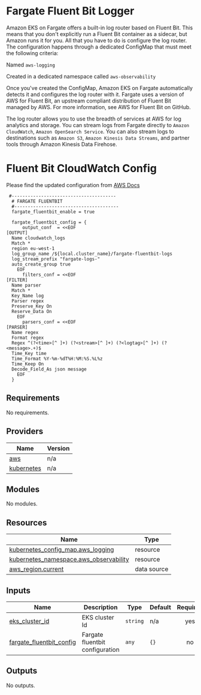 # Fargate Fluent Bit Logger

Amazon EKS on Fargate offers a built-in log router based on Fluent Bit.
This means that you don't explicitly run a Fluent Bit container as a sidecar, but Amazon runs it for you.
All that you have to do is configure the log router.
The configuration happens through a dedicated ConfigMap that must meet the following criteria:

Named `aws-logging`

Created in a dedicated namespace called `aws-observability`

Once you've created the ConfigMap, Amazon EKS on Fargate automatically detects it and configures the log router with it.
Fargate uses a version of AWS for Fluent Bit, an upstream compliant distribution of Fluent Bit managed by AWS.
For more information, see AWS for Fluent Bit on GitHub.

The log router allows you to use the breadth of services at AWS for log analytics and storage.
You can stream logs from Fargate directly to `Amazon CloudWatch`, `Amazon OpenSearch Service`.
You can also stream logs to destinations such as `Amazon S3`, `Amazon Kinesis Data Streams`, and partner tools through Amazon Kinesis Data Firehose.

# Fluent Bit CloudWatch Config
Please find the updated configuration from [AWS Docs](https://docs.aws.amazon.com/eks/latest/userguide/fargate-logging.html)

```hcl
 #---------------------------------------
  # FARGATE FLUENTBIT
  #---------------------------------------
  fargate_fluentbit_enable = true

  fargate_fluentbit_config = {
      output_conf  = <<EOF
[OUTPUT]
  Name cloudwatch_logs
  Match *
  region eu-west-1
  log_group_name /${local.cluster_name}/fargate-fluentbit-logs
  log_stream_prefix "fargate-logs-"
  auto_create_group true
    EOF
      filters_conf = <<EOF
[FILTER]
  Name parser
  Match *
  Key_Name log
  Parser regex
  Preserve_Key On
  Reserve_Data On
    EOF
      parsers_conf = <<EOF
[PARSER]
  Name regex
  Format regex
  Regex ^(?<time>[^ ]+) (?<stream>[^ ]+) (?<logtag>[^ ]+) (?<message>.+)$
  Time_Key time
  Time_Format %Y-%m-%dT%H:%M:%S.%L%z
  Time_Keep On
  Decode_Field_As json message
    EOF
  }
```

<!--- BEGIN_TF_DOCS --->
## Requirements

No requirements.

## Providers

| Name | Version |
|------|---------|
| <a name="provider_aws"></a> [aws](#provider\_aws) | n/a |
| <a name="provider_kubernetes"></a> [kubernetes](#provider\_kubernetes) | n/a |

## Modules

No modules.

## Resources

| Name | Type |
|------|------|
| [kubernetes_config_map.aws_logging](https://registry.terraform.io/providers/hashicorp/kubernetes/latest/docs/resources/config_map) | resource |
| [kubernetes_namespace.aws_observability](https://registry.terraform.io/providers/hashicorp/kubernetes/latest/docs/resources/namespace) | resource |
| [aws_region.current](https://registry.terraform.io/providers/hashicorp/aws/latest/docs/data-sources/region) | data source |

## Inputs

| Name | Description | Type | Default | Required |
|------|-------------|------|---------|:--------:|
| <a name="input_eks_cluster_id"></a> [eks\_cluster\_id](#input\_eks\_cluster\_id) | EKS cluster Id | `string` | n/a | yes |
| <a name="input_fargate_fluentbit_config"></a> [fargate\_fluentbit\_config](#input\_fargate\_fluentbit\_config) | Fargate fluentbit configuration | `any` | `{}` | no |

## Outputs

No outputs.

<!--- END_TF_DOCS --->

